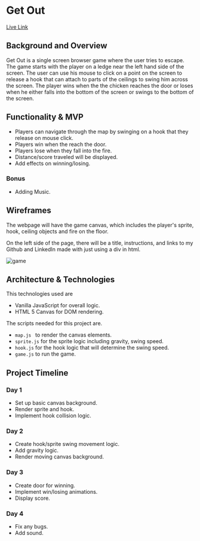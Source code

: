 # Get Out

[Live Link](https://dchen323.github.io/GetOut/)

## Background and Overview

Get Out is a single screen browser game where the user tries to escape. The game starts with the player on a ledge near the left hand side of the screen. The user can use his mouse to click on a point on the screen to release a hook that can attach to parts of the ceilings to swing him across the screen. The player wins when the the chicken reaches the door or loses when he either falls into the bottom of the screen or swings to the bottom of the screen.

## Functionality & MVP

  * Players can navigate through the map by swinging on a hook that they release on mouse click.
  * Players win when the reach the door.
  * Players lose when they fall into the fire.
  * Distance/score traveled will be displayed.
  * Add effects on winning/losing.
  ### Bonus
  * Adding Music.

## Wireframes

The webpage will have the game canvas, which includes the player's sprite, hook, ceiling objects and fire on the floor.

On the left side of the page, there will be a title, instructions, and links to my Github and LinkedIn made with just using a div in html.

![game](https://s33.postimg.cc/5aid1nslb/javascript_wireframes.png)

## Architecture & Technologies

This technologies used are
  * Vanilla JavaScript for overall logic.
  * HTML 5 Canvas for DOM rendering.

The scripts needed for this project are.

  * ```map.js ``` to render the canvas elements.
  * ```sprite.js``` for the sprite logic including gravity, swing speed.
  * ```hook.js``` for the hook logic that will determine the swing speed.
  * ```game.js``` to run the game.

## Project Timeline
  ### Day 1
  * Set up basic canvas background.
  * Render sprite and hook.
  * Implement hook collision logic.

  ### Day 2
  * Create hook/sprite swing movement logic.
  * Add gravity logic.
  * Render moving canvas background.

  ### Day 3
  * Create door for winning.
  * Implement win/losing animations.
  * Display score.

  ### Day 4
  * Fix any bugs.
  * Add sound.

